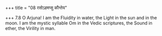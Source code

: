 +++
title = "08 रसोऽहमप्सु कौन्तेय"

+++
7.8 O Arjuna! I am the Fluidity in water, the Light in the sun and in
the moon. I am the mystic syllable Om in the Vedic scriptures, the Sound
in ether, the Virility in man.
